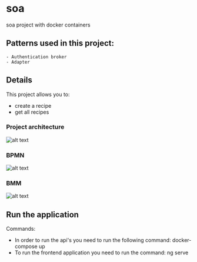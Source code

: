 # soa
soa project with docker containers

## Patterns used in this project:
    - Authentication broker
    - Adapter

## Details

This project allows you to:
- create a recipe
- get all recipes

### Project architecture
![alt text](https://i.imgur.com/zl3E48L.png)

### BPMN
![alt text](https://i.imgur.com/d32zmOZ.png)

### BMM
![alt text](https://i.imgur.com/S7bxse6.png)

## Run the application

Commands:

- In order to run the api's you need to run the following command: docker-compose up
- To run the frontend application you need to run the command: ng serve
